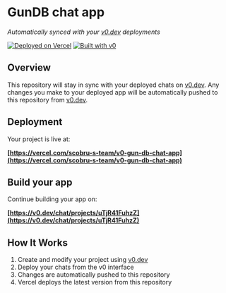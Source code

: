 # GunDB chat app

*Automatically synced with your [v0.dev](https://v0.dev) deployments*

[![Deployed on Vercel](https://img.shields.io/badge/Deployed%20on-Vercel-black?style=for-the-badge&logo=vercel)](https://vercel.com/scobru-s-team/v0-gun-db-chat-app)
[![Built with v0](https://img.shields.io/badge/Built%20with-v0.dev-black?style=for-the-badge)](https://v0.dev/chat/projects/uTjR41FuhzZ)

## Overview

This repository will stay in sync with your deployed chats on [v0.dev](https://v0.dev).
Any changes you make to your deployed app will be automatically pushed to this repository from [v0.dev](https://v0.dev).

## Deployment

Your project is live at:

**[https://vercel.com/scobru-s-team/v0-gun-db-chat-app](https://vercel.com/scobru-s-team/v0-gun-db-chat-app)**

## Build your app

Continue building your app on:

**[https://v0.dev/chat/projects/uTjR41FuhzZ](https://v0.dev/chat/projects/uTjR41FuhzZ)**

## How It Works

1. Create and modify your project using [v0.dev](https://v0.dev)
2. Deploy your chats from the v0 interface
3. Changes are automatically pushed to this repository
4. Vercel deploys the latest version from this repository